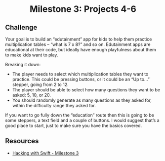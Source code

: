 <div align="center">
  <h1>Milestone 3: Projects 4-6</h1>
</div>

##  Challenge
Your goal is to build an “edutainment” app for kids to help them practice multiplication tables – “what is 7 x 8?” and so on. Edutainment apps are educational at their code, but ideally have enough playfulness about them to make kids want to play.

Breaking it down:

- The player needs to select which multiplication tables they want to practice. This could be pressing buttons, or it could be an “Up to…” stepper, going from 2 to 12.
- The player should be able to select how many questions they want to be asked: 5, 10, or 20.
- You should randomly generate as many questions as they asked for, within the difficulty range they asked for.

If you want to go fully down the “education” route then this is going to be some steppers, a text field and a couple of buttons. I would suggest that’s a good place to start, just to make sure you have the basics covered.

## Resources
- [Hacking with Swift - Milestone 3](https://www.hackingwithswift.com/guide/ios-swiftui/3/3/challenge)
